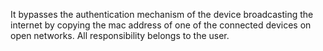 It bypasses the authentication mechanism of the device broadcasting the internet by copying the mac address of one of the connected devices on open networks. All responsibility belongs to the user.
